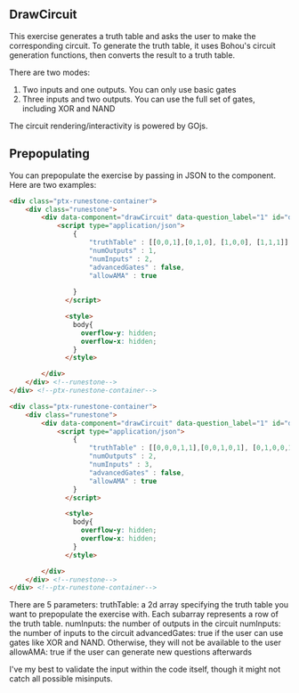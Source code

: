 ## DrawCircuit
This exercise generates a truth table and asks the user to make the corresponding circuit.
To generate the truth table, it uses Bohou's circuit generation functions, then converts the result to a truth table.

There are two modes:
1. Two inputs and one outputs. You can only use basic gates
2. Three inputs and two outputs. You can use the full set of gates, including XOR and NAND

The circuit rendering/interactivity is powered by GOjs.

## Prepopulating

You can prepopulate the exercise by passing in JSON to the component.
Here are two examples: 

```html
<div class="ptx-runestone-container">
    <div class="runestone">
        <div data-component="drawCircuit" data-question_label="1" id="drawCircuit3">
            <script type="application/json">
                {
                    "truthTable" : [[0,0,1],[0,1,0], [1,0,0], [1,1,1]],
                    "numOutputs" : 1,
                    "numInputs" : 2,
                    "advancedGates" : false,
                    "allowAMA" : true
                  
                }
              </script>

              <style>
                body{
                  overflow-y: hidden;
                  overflow-x: hidden;
                }
              </style>

        </div>
    </div> <!--runestone-->
</div> <!--ptx-runestone-container-->
```

```html
<div class="ptx-runestone-container">
    <div class="runestone">
        <div data-component="drawCircuit" data-question_label="1" id="drawCircuit3">
            <script type="application/json">
                {
                    "truthTable" : [[0,0,0,1,1],[0,0,1,0,1], [0,1,0,0,1], [0,1,1,0,1], [1,0,0,0,1], [1,0,1,0,1], [1,1,0,0,1], [1,1,1,1,1]],
                    "numOutputs" : 2,
                    "numInputs" : 3,
                    "advancedGates" : false,
                    "allowAMA" : true
                }
              </script>

              <style>
                body{
                  overflow-y: hidden;
                  overflow-x: hidden;
                }
              </style>

        </div>
    </div> <!--runestone-->
</div> <!--ptx-runestone-container-->
```
There are 5 parameters:
truthTable: a 2d array specifying the truth table you want to prepopulate the exercise with. Each subarray represents a row of the truth table.
numInputs: the number of outputs in the circuit
numInputs: the number of inputs to the circuit
advancedGates: true if the user can use gates like XOR and NAND. Otherwise, they will not be available to the user
allowAMA: true if the user can generate new questions afterwards

I've my best to validate the input within the code itself, though it might not catch all possible misinputs.